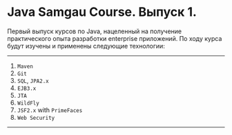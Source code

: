 # Java Samgau Course. Выпуск 1.

Первый выпуск курсов по Java, нацеленный на получение практического опыта 
разработки enterprise приложений. По ходу курса будут изучены и применены
следующие технологии:

***

1. `Maven`
2. `Git`
3. `SQL`, `JPA2.x`
4. `EJB3.x`
5. `JTA`
6. `WildFly`
7. `JSF2.x` with `PrimeFaces`
8. `Web Security`

***